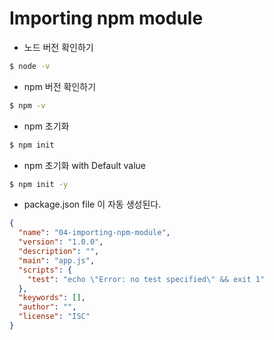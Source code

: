 # Importing npm module

* 노드 버전 확인하기
```bash
$ node -v
```

* npm 버전 확인하기
```bash
$ npm -v
```

* npm 초기화
```bash
$ npm init
```

* npm 초기화 with Default value
```bash
$ npm init -y
```

* package.json file 이 자동 생성된다.
```json
{
  "name": "04-importing-npm-module",
  "version": "1.0.0",
  "description": "",
  "main": "app.js",
  "scripts": {
    "test": "echo \"Error: no test specified\" && exit 1"
  },
  "keywords": [],
  "author": "",
  "license": "ISC"
}

```